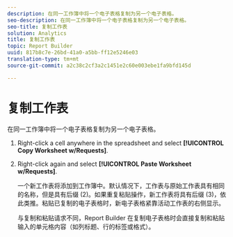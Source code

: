 ```yaml
---
description: 在同一工作簿中将一个电子表格复制为另一个电子表格。
seo-description: 在同一工作簿中将一个电子表格复制为另一个电子表格。
seo-title: 复制工作表
solution: Analytics
title: 复制工作表
topic: Report Builder
uuid: 817b8c7e-26bd-41a0-a5bb-ff12e5246e03
translation-type: tm+mt
source-git-commit: a2c38c2cf3a2c1451e2c60e003ebe1fa9bfd145d

---
```



# 复制工作表

在同一工作簿中将一个电子表格复制为另一个电子表格。

1. Right-click a cell anywhere in the spreadsheet and select **[!UICONTROL Copy Worksheet w/Requests]**.
1. Right-click again and select **[!UICONTROL Paste Worksheet w/Requests]**.

   一个新工作表将添加到工作簿中。默认情况下，工作表与原始工作表具有相同的名称，但是具有后缀 (2)。如果重复粘贴操作，新工作表将具有后缀 (3)，依此类推。粘贴已复制的电子表格时，新电子表格紧靠活动工作表的右侧显示。

   与复制和粘贴请求不同，Report Builder 在复制电子表格时会直接复制和粘贴输入的单元格内容（如列标题、行的标签或格式）。

